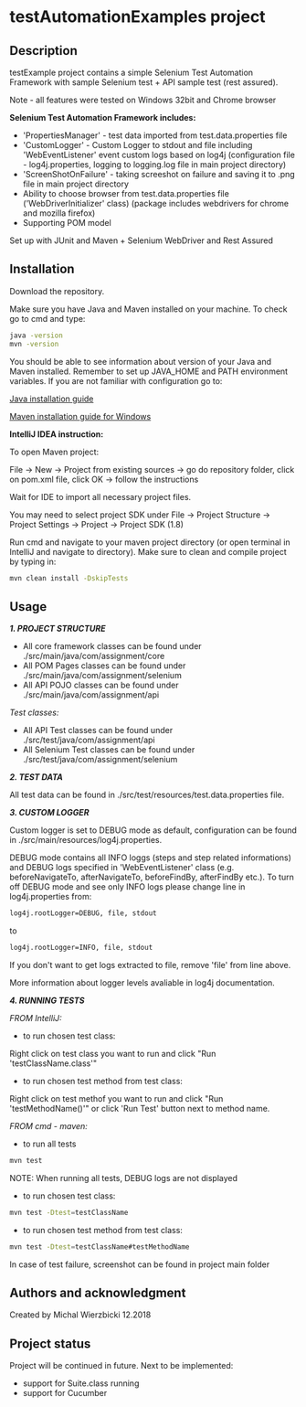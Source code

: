 # testAutomationExamples project

## Description

testExample project contains a simple Selenium Test Automation Framework with sample Selenium test + API sample test (rest assured).

 Note - all features were tested on Windows 32bit and Chrome browser

**Selenium Test Automation Framework includes:**
- 'PropertiesManager' - test data imported from test.data.properties file
- 'CustomLogger' - Custom Logger to stdout and file including 'WebEventListener' event custom logs based on log4j (configuration file - log4j.properties, logging to logging.log file in main project directory)
- 'ScreenShotOnFailure' - taking screeshot on failure and saving it to .png file in main project directory
- Ability to choose browser from test.data.properties file ('WebDriverInitializer' class) (package includes webdrivers for chrome and mozilla firefox)
- Supporting POM model

Set up with JUnit and Maven + Selenium WebDriver and Rest Assured

## Installation

Download the repository. 

Make sure you have Java and Maven installed on your machine. To check go to cmd and type:

```bash
java -version
mvn -version
```
You should be able to see information about version of your Java and Maven installed. Remember to set up JAVA_HOME and PATH environment variables. If you are not familiar with configuration go to:

[Java installation guide](https://docs.oracle.com/cd/E19509-01/820-3208/inst_cli_jdk_javahome_t/)

[Maven installation guide for Windows](https://www.mkyong.com/maven/how-to-install-maven-in-windows/)

**IntelliJ IDEA instruction:**

To open Maven project:

File -> New -> Project from existing sources -> go do repository folder, click on pom.xml file, click OK -> follow the instructions

Wait for IDE to import all necessary project files.

You may need to select project SDK under File -> Project Structure -> Project Settings -> Project -> Project SDK (1.8)

Run cmd and navigate to your maven project directory (or open terminal in IntelliJ and navigate to directory). Make sure to clean and compile project by typing in:

```bash
mvn clean install -DskipTests
```

## Usage

***1. PROJECT STRUCTURE***

- All core framework classes can be found under ./src/main/java/com/assignment/core
- All POM Pages classes can be found under ./src/main/java/com/assignment/selenium
- All API POJO classes can be found under ./src/main/java/com/assignment/api

*Test classes:*
- All API Test classes can be found under ./src/test/java/com/assignment/api
- All Selenium Test classes can be found under ./src/test/java/com/assignment/selenium

***2. TEST DATA***

All test data can be found in ./src/test/resources/test.data.properties file.

***3. CUSTOM LOGGER***

Custom logger is set to DEBUG mode as default, configuration can be found in ./src/main/resources/log4j.properties. 

DEBUG mode contains all INFO loggs (steps and step related informations) and DEBUG logs specified in 'WebEventListener' class (e.g. beforeNavigateTo, afterNavigateTo, beforeFindBy, afterFindBy etc.). To turn off DEBUG mode and see only INFO logs please change line in log4j.properties from:
```bash
log4j.rootLogger=DEBUG, file, stdout
```
to
```bash
log4j.rootLogger=INFO, file, stdout
```

If you don't want to get logs extracted to file, remove 'file' from line above.

More information about logger levels avaliable in log4j documentation.

***4. RUNNING TESTS***

*FROM IntelliJ:*

- to run chosen test class:

Right click on test class you want to run and click "Run 'testClassName.class'"

- to run chosen test method from test class:

Right click on test methof you want to run and click "Run 'testMethodName()'" or click 'Run Test' button next to method name.

*FROM cmd - maven:*

- to run all tests

```bash
mvn test
```
NOTE: When running all tests, DEBUG logs are not displayed
- to run chosen test class:

```bash
mvn test -Dtest=testClassName
```

- to run chosen test method from test class:

```bash
mvn test -Dtest=testClassName#testMethodName
```
In case of test failure, screenshot can be found in project main folder

## Authors and acknowledgment
Created by Michal Wierzbicki 12.2018

## Project status
Project will be continued in future.
Next to be implemented:

- support for Suite.class running
- support for Cucumber 
